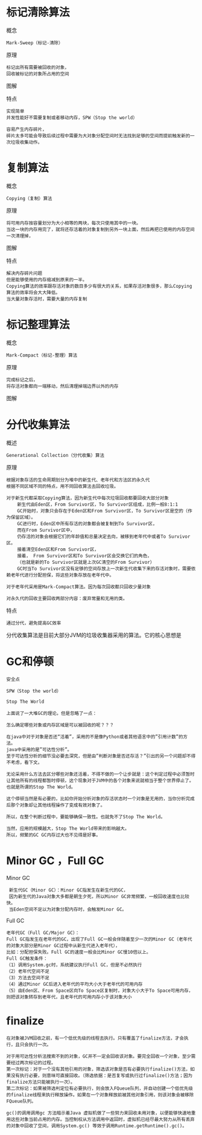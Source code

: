 


# 标记清除算法

概念

    Mark-Sweep（标记-清除）

原理

    标记出所有需要被回收的对象，
    回收被标记的对象所占用的空间

图解

    
    
特点

    实现简单
    并发性能好不需要复制或者移动内存，SPW（Stop the world）
    
    容易产生内存碎片，
    碎片太多可能会导致后续过程中需要为大对象分配空间时无法找到足够的空间而提前触发新的一次垃圾收集动作。    
    
    
    
# 复制算法

概念
 
    Copying（复制）算法

原理

    将可用内存按容量划分为大小相等的两块，每次只使用其中的一块。
    当这一块的内存用完了，就将还存活着的对象复制到另外一块上面，然后再把已使用的内存空间一次清理掉，


图解


特点

    解决内存碎片问题
    但是能够使用的内存缩减到原来的一半。
    Copying算法的效率跟存活对象的数目多少有很大的关系，如果存活对象很多，那么Copying算法的效率将会大大降低。
    当大量对象存活时，需要大量的内存复制
    
# 标记整理算法

概念

    Mark-Compact（标记-整理）算法
    
原理

    完成标记之后，
    将存活对象都向一端移动，然后清理掉端边界以外的内存
    
图解



# 分代收集算法

概述

    Generational Collection（分代收集）算法
    
原理

    根据对象存活的生命周期划分为堆中的新生代、老年代和方法区的永久代
    根据不同区域不同的特点，用不同回收算法去回收垃圾。
    
    对于新生代都采取Copying算法，因为新生代中每次垃圾回收都要回收大部分对象
        新生代由Eden区，From Survivor区，To Survivor区组成，比例一般8:1:1  
        GC开始时，对象只会存在于Eden区和From Survivor区，To Survivor区是空的（作为保留区域）。
        GC进行时，Eden区中所有存活的对象都会被复制到To Survivor区，
        而在From Survivor区中，
        仍存活的对象会根据它们的年龄值和总量决定去向，被移到老年代中或者To Survivor区。
        接着清空Eden区和From Survivor区，
        接着， From Survivor区和To Survivor区会交换它们的角色，
        （也就是新的To Survivor区就是上次GC清空的From Survivor）
        GC时当To Survivor区没有足够的空间存放上一次新生代收集下来的存活对象时，需要依赖老年代进行分配担保，将这些对象存放在老年代中。

    对于老年代采用是Mark-Compact算法。因为每次回收都只回收少量对象

    对永久代的回收主要回收两部分内容：废弃常量和无用的类。        

特点

    通过分代，避免提高GC效率


分代收集算法是目前大部分JVM的垃圾收集器采用的算法。它的核心思想是


# GC和停顿

    安全点
    
    SPW（Stop the world）
    
    Stop The World
    
    上面说了一大堆GC的理论。但是忽略了一点：
    
    怎么确定哪些对象或内存区域是可以被回收的呢？？？
    
    在java中对于对象是否还“活着”，采用的不是像Python或者其他语言中的”引用计数”的方法。 
    java中采用的是”可达性分析”。 
    至于可达性分析的细节没必要去深究，但是由”判断对象是否还存活？”引出的另一个问题却不得不考虑，看下文。
    
    无论采用什么方法去区分哪些对象还活着，不得不做的一个让步就是：这个判定过程中必须暂时让其他所有的线程都暂时停顿，这个现象对于JVM中的各个对象来说就相当于整个世界停止了。也就是所谓的Stop The World。
    
    这个停顿当然是有必要的，比如你开始分析对象的存活状态时一个对象是无用的，当你分析完成后那个对象却让其他线程操作了变成有效对象了。
    
    所以，在整个判断过程中，要能够确保一致性。也就免不了Stop The World。
    
    当然，应用的规模越大，Stop The World带来的影响越大。 
    所以，频繁的GC GC内存过大也不见得是好事。
    

# Minor GC ，Full GC

Minor GC

     新生代GC（Minor GC）：Minor GC指发生在新生代的GC，
     因为新生代的Java对象大多都是朝生夕死，所以Minor GC非常频繁，一般回收速度也比较快。
     当Eden空间不足以为对象分配内存时，会触发Minor GC。    

Full GC 


    老年代GC（Full GC/Major GC）：
    Full GC指发生在老年代的GC，出现了Full GC一般会伴随着至少一次的Minor GC（老年代的对象大部分是Minor GC过程中从新生代进入老年代），
    比如：分配担保失败。Full GC的速度一般会比Minor GC慢10倍以上。
    Full GC触发条件：
    （1）调用System.gc时，系统建议执行Full GC，但是不必然执行
    （2）老年代空间不足
    （3）方法去空间不足
    （4）通过Minor GC后进入老年代的平均大小大于老年代的可用内存
    （5）由Eden区、From Space区向To Space区复制时，对象大小大于To Space可用内存，则把该对象转存到老年代，且老年代的可用内存小于该对象大小
   

# finalize

    在对象被JVM回收之前，有一个低优先级的线程去执行。只有覆盖了finalize方法，才会执行，且只会执行一次。
    
    对于用可达性分析法搜索不到的对象，GC并不一定会回收该对象。要完全回收一个对象，至少需要经过两次标记的过程。
    第一次标记：对于一个没有其他引用的对象，筛选该对象是否有必要执行finalize()方法，如果没有执行必要，则意味可直接回收。（筛选依据：是否复写或执行过finalize()方法；因为finalize方法只能被执行一次）。
    第二次标记：如果被筛选判定位有必要执行，则会放入FQueue队列，并自动创建一个低优先级的finalize线程来执行释放操作。如果在一个对象释放前被其他对象引用，则该对象会被移除FQueue队列。
    
    gc()的调用调用gc 方法暗示着Java 虚拟机做了一些努力来回收未用对象，以便能够快速地重用这些对象当前占用的内存。当控制权从方法调用中返回时，虚拟机已经尽最大努力从所有丢弃的对象中回收了空间，调用System.gc() 等效于调用Runtime.getRuntime().gc()。
